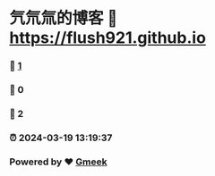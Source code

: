 # 氕氘氚的博客 :link: https://flush921.github.io 
### :page_facing_up: [1](https://flush921.github.io/tag.html) 
### :speech_balloon: 0 
### :hibiscus: 2 
### :alarm_clock: 2024-03-19 13:19:37 
### Powered by :heart: [Gmeek](https://github.com/Meekdai/Gmeek)
